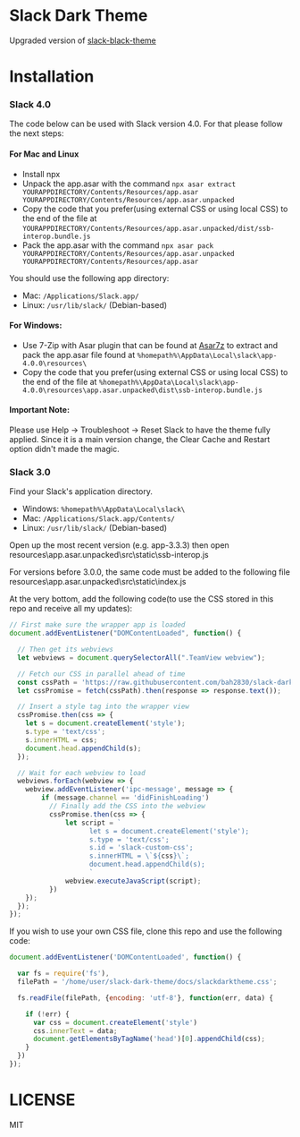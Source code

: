 # Slack Dark Theme
Upgraded version of [slack-black-theme](https://github.com/widget-/slack-black-theme)

# Installation

### Slack 4.0

The code below can be used with Slack version 4.0. For that please follow the next steps:

#### For Mac and Linux

- Install npx
- Unpack the app.asar with the command `npx asar extract YOURAPPDIRECTORY/Contents/Resources/app.asar YOURAPPDIRECTORY/Contents/Resources/app.asar.unpacked`
- Copy the code that you prefer(using external CSS or using local CSS) to the end of the file at `YOURAPPDIRECTORY/Contents/Resources/app.asar.unpacked/dist/ssb-interop.bundle.js`
- Pack the app.asar with the command `npx asar pack YOURAPPDIRECTORY/Contents/Resources/app.asar.unpacked YOURAPPDIRECTORY/Contents/Resources/app.asar`

You should use the following app directory:

* Mac: `/Applications/Slack.app/`
* Linux: `/usr/lib/slack/` (Debian-based)

#### For Windows:

* Use 7-Zip with Asar plugin that can be found at [Asar7z](http://www.tc4shell.com/en/7zip/asar/) to extract and pack the app.asar file found at `%homepath%\AppData\Local\slack\app-4.0.0\resources\`
* Copy the code that you prefer(using external CSS or using local CSS) to the end of the file at `%homepath%\AppData\Local\slack\app-4.0.0\resources\app.asar.unpacked\dist\ssb-interop.bundle.js`

#### Important Note:

Please use Help -> Troubleshoot -> Reset Slack to have the theme fully applied. Since it is a main version change, the Clear Cache and Restart option didn't made the magic.

### Slack 3.0

Find your Slack's application directory.

* Windows: `%homepath%\AppData\Local\slack\`
* Mac: `/Applications/Slack.app/Contents/`
* Linux: `/usr/lib/slack/` (Debian-based)

Open up the most recent version (e.g. app-3.3.3) then open resources\app.asar.unpacked\src\static\ssb-interop.js

For versions before 3.0.0, the same code must be added to the following file resources\app.asar.unpacked\src\static\index.js

At the very bottom, add the following code(to use the CSS stored in this repo and receive all my updates):

```js
// First make sure the wrapper app is loaded
document.addEventListener("DOMContentLoaded", function() {

  // Then get its webviews
  let webviews = document.querySelectorAll(".TeamView webview");

  // Fetch our CSS in parallel ahead of time
  const cssPath = 'https://raw.githubusercontent.com/bah2830/slack-dark-theme/master/docs/slackdarktheme.css';
  let cssPromise = fetch(cssPath).then(response => response.text());

  // Insert a style tag into the wrapper view
  cssPromise.then(css => {
    let s = document.createElement('style');
    s.type = 'text/css';
    s.innerHTML = css;
    document.head.appendChild(s);
  });

  // Wait for each webview to load
  webviews.forEach(webview => {
    webview.addEventListener('ipc-message', message => {
        if (message.channel == 'didFinishLoading')
          // Finally add the CSS into the webview
          cssPromise.then(css => {
              let script = `
                    let s = document.createElement('style');
                    s.type = 'text/css';
                    s.id = 'slack-custom-css';
                    s.innerHTML = \`${css}\`;
                    document.head.appendChild(s);
                    `
              webview.executeJavaScript(script);
          })
    });
  });
});
```
If  you wish to use your own CSS file, clone this repo and use the following code:

```js
document.addEventListener('DOMContentLoaded', function() {

  var fs = require('fs'),
  filePath = '/home/user/slack-dark-theme/docs/slackdarktheme.css';

  fs.readFile(filePath, {encoding: 'utf-8'}, function(err, data) {

  	if (!err) {
      var css = document.createElement('style')
      css.innerText = data;
      document.getElementsByTagName('head')[0].appendChild(css);
    }
  })
});
```

# LICENSE

MIT